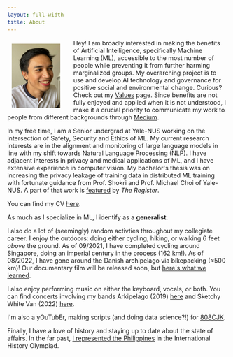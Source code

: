 ```yaml
---
layout: full-width
title: About
---
```

<p>
  <img width="22%" 
  src="../assets/img/dp.jpg" 
  align="left"
  style="margin: 10px 30px 10px 10px;">
</p>

Hey! I am broadly interested in making the benefits of Artificial Intelligence, specifically Machine Learning (ML), accessible to the most number of people while preventing it from further harming marginalized groups. My overarching project is to use and develop AI technology and governance for positive social and environmental change. Curious? Check out my [Values](/values) page. Since benefits are not fully enjoyed and applied when it is not understood, I make it a crucial priority to communicate my work to people from different backgrounds through [Medium](https://medium.com/@ajsanjoaquin).

In my free time, I am a Senior undergrad at Yale-NUS working on the intersection of Safety, Security and Ethics of ML. My current research interests are in the alignment and monitoring of large language models in line with my shift towards Natural Language Processing (NLP). I have adjacent interests in privacy and medical applications of ML, and I have extensive experience in computer vision. My bachelor's thesis was on increasing the privacy leakage of training data in distributed ML training with fortunate guidance from Prof. Shokri and Prof. Michael Choi of Yale-NUS. A part of that work is [featured](https://www.theregister.com/2022/04/12/machine_learning_poisoning) by *The Register*.

You can find my CV [here](https://ajsanjoaquin.github.io/lol/San%20Joaquin%2C%20Resume.pdf).

As much as I specialize in ML, I identify as a **generalist**.

I also do a lot of (seemingly) random activties throughout my collegiate career.
I enjoy the outdoors: doing either cycling, hiking, or walking 6 feet *above* the ground. As of 09/2021, I have completed cycling around Singapore, doing an imperial century in the process (162 km!). As of 08/2022, I have gone around the Danish archipelago via bikepacking (≈500 km)! Our documentary film will be released soon, but [here's what we learned](https://drive.google.com/file/d/1_UZhPaeixAkz0IOkJ5fX9BEThES_bPoD/view). 

I also enjoy performing music on either the keyboard, vocals, or both. You can find concerts involving my bands Arkipelago (2019) [here](https://youtu.be/IDWpC1mmqNs?t=2975) and Sketchy White Van (2022) [here](https://youtu.be/qGI2ng3u13o?t=1437).

I'm also a yOuTubEr, making scripts (and doing data science?!) for [808CJK](https://www.youtube.com/c/808CJK).

Finally, I have a love of history and staying up to date about the state of affairs. In the far past, [I represented the Philippines](https://globalnation.inquirer.net/142283/ph-places-5th-in-intl-history-olympiad-medal-count) in the International History Olympiad. 
